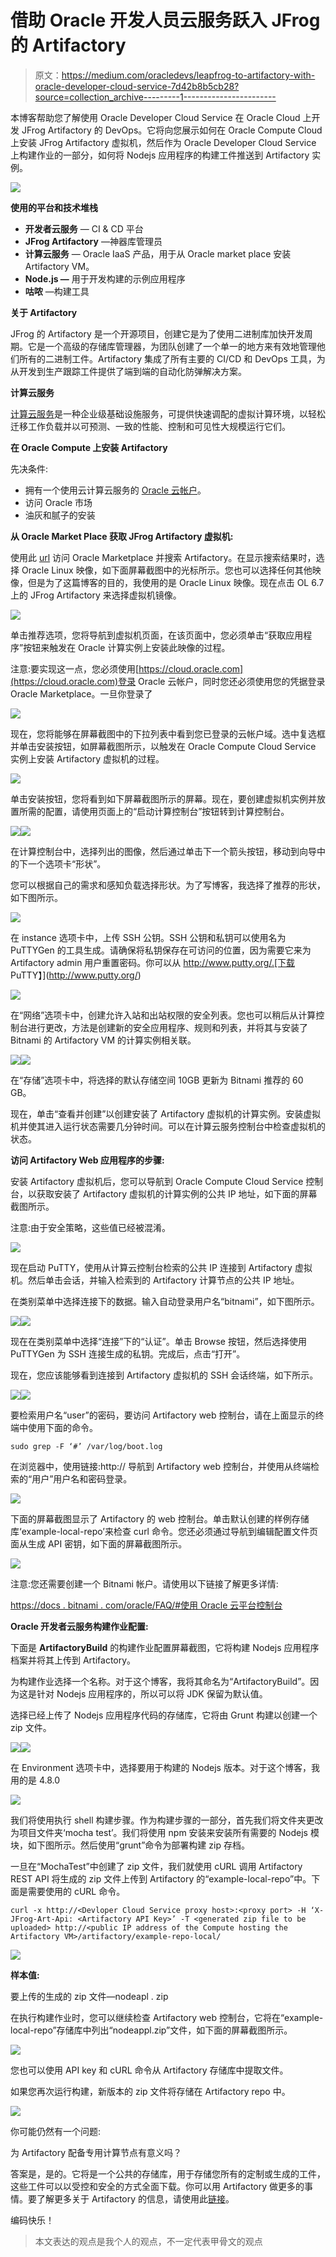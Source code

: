 # 借助 Oracle 开发人员云服务跃入 JFrog 的 Artifactory

> 原文：<https://medium.com/oracledevs/leapfrog-to-artifactory-with-oracle-developer-cloud-service-7d42b8b5cb28?source=collection_archive---------1----------------------->

本博客帮助您了解使用 Oracle Developer Cloud Service 在 Oracle Cloud 上开发 JFrog Artifactory 的 DevOps。它将向您展示如何在 Oracle Compute Cloud 上安装 JFrog Artifactory 虚拟机，然后作为 Oracle Developer Cloud Service 上构建作业的一部分，如何将 Nodejs 应用程序的构建工件推送到 Artifactory 实例。

![](img/698eed653594ff14ae61c15d0a28fe43.png)

**使用的平台和技术堆栈**

*   **开发者云服务** — CI & CD 平台
*   **JFrog Artifactory** —神器库管理员
*   **计算云服务** — Oracle IaaS 产品，用于从 Oracle market place 安装 Artifactory VM。
*   **Node.js —** 用于开发构建的示例应用程序
*   **咕哝** —构建工具

**关于 Artifactory**

JFrog 的 Artifactory 是一个开源项目，创建它是为了使用二进制库加快开发周期。它是一个高级的存储库管理器，为团队创建了一个单一的地方来有效地管理他们所有的二进制工件。Artifactory 集成了所有主要的 CI/CD 和 DevOps 工具，为从开发到生产跟踪工件提供了端到端的自动化防弹解决方案。

**计算云服务**

[计算云服务](https://cloud.oracle.com/compute)是一种企业级基础设施服务，可提供快速调配的虚拟计算环境，以轻松迁移工作负载并以可预测、一致的性能、控制和可见性大规模运行它们。

**在 Oracle Compute 上安装 Artifactory**

先决条件:

*   拥有一个使用云计算云服务的 [Oracle 云帐户](http://cloud.oracle.com/tryit)。
*   访问 Oracle 市场
*   油灰和腻子的安装

**从 Oracle Market Place 获取 JFrog Artifactory 虚拟机:**

使用此 [url](https://cloudmarketplace.oracle.com/marketplace/en_US/homePage.jspx) 访问 Oracle Marketplace 并搜索 Artifactory。在显示搜索结果时，选择 Oracle Linux 映像，如下面屏幕截图中的光标所示。您也可以选择任何其他映像，但是为了这篇博客的目的，我使用的是 Oracle Linux 映像。现在点击 OL 6.7 上的 JFrog Artifactory 来选择虚拟机镜像。

![](img/86f35dec7062079f3c425cc515e54d85.png)

单击推荐选项，您将导航到虚拟机页面，在该页面中，您必须单击“获取应用程序”按钮来触发在 Oracle 计算实例上安装此映像的过程。

注意:要实现这一点，您必须使用[https://cloud.oracle.com](https://cloud.oracle.com)登录 Oracle 云帐户，同时您还必须使用您的凭据登录 Oracle Marketplace。一旦你登录了

![](img/d739d051c479386d9961cfc19e3aaeb7.png)

现在，您将能够在屏幕截图中的下拉列表中看到您已登录的云帐户域。选中复选框并单击安装按钮，如屏幕截图所示，以触发在 Oracle Compute Cloud Service 实例上安装 Artifactory 虚拟机的过程。

![](img/1f490f6c3bc158d8d8f518cfaa2937c6.png)

单击安装按钮，您将看到如下屏幕截图所示的屏幕。现在，要创建虚拟机实例并放置所需的配置，请使用页面上的“启动计算控制台”按钮转到计算控制台。

![](img/3969f038c45d7a98ef901732be49e56d.png)![](img/9c2c455ecd589c4c5e7a4398150c3e5c.png)

在计算控制台中，选择列出的图像，然后通过单击下一个箭头按钮，移动到向导中的下一个选项卡“形状”。

您可以根据自己的需求和感知负载选择形状。为了写博客，我选择了推荐的形状，如下图所示。

![](img/073bcb8a59f8b4f2f9b8bc35c90b8483.png)

在 instance 选项卡中，上传 SSH 公钥。SSH 公钥和私钥可以使用名为 PuTTYGen 的工具生成。请确保将私钥保存在可访问的位置，因为需要它来为 Artifactory admin 用户重置密码。你可以从 http://www.putty.org/.[下载 PuTTY】](http://www.putty.org/)

![](img/1ee8c13b5f30731a6947a066da4b8d2a.png)

在“网络”选项卡中，创建允许入站和出站权限的安全列表。您也可以稍后从计算控制台进行更改，方法是创建新的安全应用程序、规则和列表，并将其与安装了 Bitnami 的 Artifactory VM 的计算实例相关联。

![](img/5dcc802ee7640a8e2033bd042281aa7f.png)![](img/f4c3a6544a131f717bfa4142ac533b25.png)

在“存储”选项卡中，将选择的默认存储空间 10GB 更新为 Bitnami 推荐的 60 GB。

现在，单击“查看并创建”以创建安装了 Artifactory 虚拟机的计算实例。安装虚拟机并使其进入运行状态需要几分钟时间。可以在计算云服务控制台中检查虚拟机的状态。

**访问 Artifactory Web 应用程序的步骤:**

安装 Artifactory 虚拟机后，您可以导航到 Oracle Compute Cloud Service 控制台，以获取安装了 Artifactory 虚拟机的计算实例的公共 IP 地址，如下面的屏幕截图所示。

注意:由于安全策略，这些值已经被混淆。

![](img/be40109e2bf4027772dab804be9daf40.png)

现在启动 PuTTY，使用从计算云控制台检索的公共 IP 连接到 Artifactory 虚拟机。然后单击会话，并输入检索到的 Artifactory 计算节点的公共 IP 地址。

在类别菜单中选择连接下的数据。输入自动登录用户名“bitnami”，如下图所示。

![](img/b6a1eb7c8f6d8627142ca08a2591008b.png)![](img/63d22bfa16d873875735566844261290.png)

现在在类别菜单中选择“连接”下的“认证”。单击 Browse 按钮，然后选择使用 PuTTYGen 为 SSH 连接生成的私钥。完成后，点击“打开”。

现在，您应该能够看到连接到 Artifactory 虚拟机的 SSH 会话终端，如下所示。

![](img/4283a93be2e8e3d53667c171beaa7a92.png)![](img/981863ad940283701a5d4813eb5e57b6.png)

要检索用户名“user”的密码，要访问 Artifactory web 控制台，请在上面显示的终端中使用下面的命令。

```
sudo grep -F ‘#’ /var/log/boot.log
```

在浏览器中，使用链接:http:// <compute public="" ip="">导航到 Artifactory web 控制台，并使用从终端检索的“用户”用户名和密码登录。</compute>

![](img/a2696b2c4b979b5f8970586f66d8e5da.png)

下面的屏幕截图显示了 Artifactory 的 web 控制台。单击默认创建的样例存储库‘example-local-repo’来检查 curl 命令。您还必须通过导航到编辑配置文件页面从生成 API 密钥，如下面的屏幕截图所示。

![](img/a7b685e961c9513a32a7fc8fd179b639.png)

注意:您还需要创建一个 Bitnami 帐户。请使用以下链接了解更多详情:

[https://docs . bitnami . com/oracle/FAQ/#使用 Oracle 云平台控制台](https://docs.bitnami.com/oracle/faq/%23using-the-oracle-cloud-platform-console)

**Oracle 开发者云服务构建作业配置:**

下面是 **ArtifactoryBuild** 的构建作业配置屏幕截图，它将构建 Nodejs 应用程序档案并将其上传到 Artifactory。

为构建作业选择一个名称。对于这个博客，我将其命名为“ArtifactoryBuild”。因为这是针对 Nodejs 应用程序的，所以可以将 JDK 保留为默认值。

选择已经上传了 Nodejs 应用程序代码的存储库，它将由 Grunt 构建以创建一个 zip 文件。

![](img/08482c254315da10717be0d3d2cad0b2.png)![](img/b78669f5ceb4fdb0c84b9aee5b911d38.png)

在 Environment 选项卡中，选择要用于构建的 Nodejs 版本。对于这个博客，我用的是 4.8.0

![](img/157a381571837285657dd4919c53643b.png)

我们将使用执行 shell 构建步骤。作为构建步骤的一部分，首先我们将文件夹更改为项目文件夹‘mocha test’。我们将使用 npm 安装来安装所有需要的 Nodejs 模块，如下图所示。然后使用“grunt”命令为部署构建 zip 存档。

一旦在“MochaTest”中创建了 zip 文件，我们就使用 cURL 调用 Artifactory REST API 将生成的 zip 文件上传到 Artifactory 的“example-local-repo”中。下面是需要使用的 cURL 命令。

```
curl -x http://<Devloper Cloud Service proxy host>:<proxy port> -H ‘X-JFrog-Art-Api: <Artifactory API Key>’ -T <generated zip file to be uploaded> http://<public IP address of the Compute hosting the Artifactory VM>/artifactory/example-repo-local/
```

![](img/ad7dbea8c526c86b8179f89b9eea95b5.png)

**样本值:**

要上传的生成的 zip 文件—nodeapl . zip

在执行构建作业时，您可以继续检查 Artifactory web 控制台，它将在“example-local-repo”存储库中列出“nodeappl.zip”文件，如下面的屏幕截图所示。

![](img/816a88e697076c249fbd03e5e94889fd.png)

您也可以使用 API key 和 cURL 命令从 Artifactory 存储库中提取文件。

如果您再次运行构建，新版本的 zip 文件将存储在 Artifactory repo 中。

![](img/9bba4de8177d1f6d6a50e981c01e8b0c.png)

你可能仍然有一个问题:

为 Artifactory 配备专用计算节点有意义吗？

答案是，是的。它将是一个公共的存储库，用于存储您所有的定制或生成的工件，这些工件可以以受控和安全的方式全面下载。你可以用 Artifactory 做更多的事情。要了解更多关于 Artifactory 的信息，请使用此[链接](https://www.jfrog.com/artifactory/)。

编码快乐！

> 本文表达的观点是我个人的观点，不一定代表甲骨文的观点